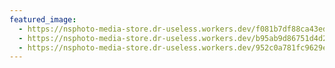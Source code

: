 ```yaml
---
featured_image:
  - https://nsphoto-media-store.dr-useless.workers.dev/f081b7df88ca43edf4d8a017d9cdc5f75b8413fe96669dcfe888cd6ccad57379:image/avif
  - https://nsphoto-media-store.dr-useless.workers.dev/b95ab9d86751d4d29a1d51f6b267ef9a37524df6500a153a8a5e2037a51f4848:image/webp
  - https://nsphoto-media-store.dr-useless.workers.dev/952c0a781fc9629e44c8d2d31cb3ce6fac417562dfbbad318d8fb4fd0149fad0:image/jpeg
---
```

